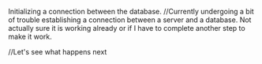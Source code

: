 Initializing a connection between the database. 
//Currently undergoing a bit of trouble establishing a connection between a server and a database. 
Not actually sure it is working already or if I have to complete another step to make it work. 

//Let's see what happens next

